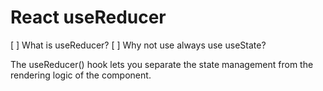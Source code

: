 # React useReducer

[ ] What is useReducer?
[ ] Why not use always use useState?


The useReducer() hook lets you separate the state management from the rendering logic of the component.